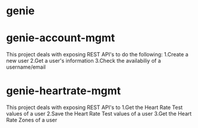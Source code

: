 genie
=====
genie-account-mgmt 
==================
This project deals with exposing REST API's to do the following:
1.Create a new user
2.Get a user's information
3.Check the availabiliy of a username/email

genie-heartrate-mgmt
====================
This project deals with exposing REST API's to
1.Get the Heart Rate Test values of a user
2.Save the Heart Rate Test values of a user
3.Get the Heart Rate Zones of a user
